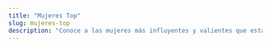 ```yaml
---
title: "Mujeres Top"
slug: mujeres-top
description: "Conoce a las mujeres más influyentes y valientes que están dejando huella en el mundo de los viajes."
---
```



